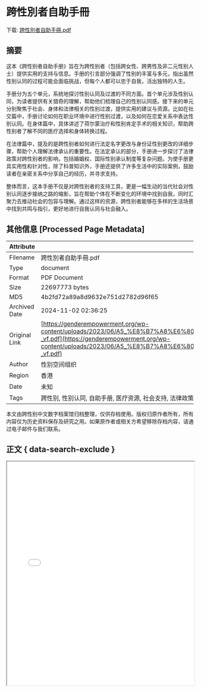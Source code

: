 # 跨性別者自助手冊

<!-- tcd_download_link -->
下载: <a href="../跨性別者自助手冊.pdf" download>跨性別者自助手冊.pdf</a>
<!-- tcd_download_link_end -->

## 摘要

<!-- tcd_abstract -->
这本《跨性别者自助手册》旨在为跨性别者（包括跨女性、跨男性及非二元性别人士）提供实用的支持与信息。手册的引言部分强调了性别的丰富与多元，指出虽然性别认同的过程可能会面临挑战，但每个人都可以忠于自我，活出独特的人生。

手册分为五个单元，系统地探讨性别认同及过渡的不同方面。首个单元涉及性别认同，为读者提供有关猎奇的理解，帮助他们梳理自己的性别认同感。接下来的单元分别聚焦于社会、身体和法律相关的性别过渡，提供实用的建议与资源。比如在社交篇中，手册讨论如何在职业环境中进行性别过渡，以及如何在恋爱关系中表达性别认同。在身体篇中，具体讲述了荷尔蒙治疗和性别肯定手术的相关知识，帮助跨性别者了解不同的医疗选择和身体转换过程。

在法律篇中，提及的是跨性别者如何进行法定名字更改与身份证性别更改的详细步骤，帮助个人理解法律承认的重要性。在法定承认的部分，手册进一步探讨了法律政策对跨性别者的影响，包括婚姻权、国际性别承认制度等复杂问题。为使手册更具实用性和针对性，除了科普知识外，手册还提供了许多生活中的实际案例，鼓励读者在亲密关系中分享自己的经历，并寻求支持。

整体而言，这本手册不仅是对跨性别者的支持工具，更是一幅生动的当代社会对性别认同逐步接纳之路的缩影，旨在帮助个体在不断变化的环境中找到自我，同时汇聚力去推动社会的包容与理解。通过这样的资源，跨性别者能够在多样的生活场景中找到共鸣与指引，更好地进行自我认同与社会融入。

<!-- tcd_abstract_end -->

## 其他信息 [Processed Page Metadata]

| Attribute       | Value                                  |
|-----------------|----------------------------------------|
| Filename        | 跨性別者自助手冊.pdf                             |
| Type            | document                                 |
| Format          | PDF Document                               |
| Size            | 22697773 bytes                           |
| MD5             | 4b2fd72a89a8d9632e751d2782d96f65                                  |
| Archived Date   | 2024-11-02 02:36:25                             |
| Original Link   | [https://genderempowerment.org/wp-content/uploads/2023/06/A5_%E8%B7%A8%E6%80%A7%E5%88%A5%E8%80%85%E8%87%AA%E5%8A%A9%E6%89%8B%E5%86%8A_%E4%BA%92%E5%8B%95%E7%89%88_final_print-_vf.pdf](https://genderempowerment.org/wp-content/uploads/2023/06/A5_%E8%B7%A8%E6%80%A7%E5%88%A5%E8%80%85%E8%87%AA%E5%8A%A9%E6%89%8B%E5%86%8A_%E4%BA%92%E5%8B%95%E7%89%88_final_print-_vf.pdf)                         |
| Author          | 性别空间组织                               |
| Region          | 香港                               |
| Date            | 未知                                 |
| Tags            | 跨性别, 性别认同, 自助手册, 医疗资源, 社会支持, 法律政策                                 |

本文由跨性别中文数字档案馆归档整理，仅供存档使用。版权归原作者所有，所有内容仅为历史资料保存及研究之用。如果原作者或相关方希望移除存档内容，请通过电子邮件与我们联系。

## 正文 { data-search-exclude }

<!-- tcd_main_text -->
<iframe src="../跨性別者自助手冊.pdf" width="100%" height="600px">
    <p>无法显示PDF，请下载查看。</p>
</iframe>
<!-- tcd_main_text_end -->

